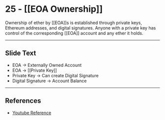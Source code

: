 # 25 - [[EOA Ownership]]

Ownership of ether by [[EOA]]s is established through private keys, Ethereum addresses, and digital signatures. Anyone with a private key has control of the corresponding [[EOA]] account and any ether it holds.

___
## Slide Text
- EOA -> Externally Owned Account
- EOA -> [[Private Key]]
- Private Key -> Can create Digital Signature
- Digital Signature -> Account Balance
___
## References
- [Youtube Reference](https://youtu.be/zIeBfuXxuWs?t=207)